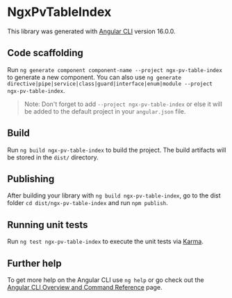 # NgxPvTableIndex

This library was generated with [Angular CLI](https://github.com/angular/angular-cli) version 16.0.0.

## Code scaffolding

Run `ng generate component component-name --project ngx-pv-table-index` to generate a new component. You can also use `ng generate directive|pipe|service|class|guard|interface|enum|module --project ngx-pv-table-index`.
> Note: Don't forget to add `--project ngx-pv-table-index` or else it will be added to the default project in your `angular.json` file. 

## Build

Run `ng build ngx-pv-table-index` to build the project. The build artifacts will be stored in the `dist/` directory.

## Publishing

After building your library with `ng build ngx-pv-table-index`, go to the dist folder `cd dist/ngx-pv-table-index` and run `npm publish`.

## Running unit tests

Run `ng test ngx-pv-table-index` to execute the unit tests via [Karma](https://karma-runner.github.io).

## Further help

To get more help on the Angular CLI use `ng help` or go check out the [Angular CLI Overview and Command Reference](https://angular.io/cli) page.
